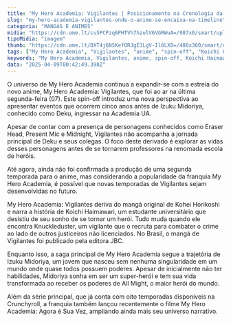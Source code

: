 ```yaml
---
title: "My Hero Academia: Vigilantes | Posicionamento na Cronologia da Série"
slug: "my-hero-academia-vigilantes-onde-o-anime-se-encaixa-na-timeline"
categoria: "MANGÁS E ANIMES"
midia: "https://cdn.ome.lt/cu5PCPzq6PHTVh7hzulV6VGRWuA=/987x0/smart/uploads/conteudo/fotos/Design_sem_nome_-_2025-04-08T213454.779.png"
tipoMidia: "imagem"
thumb: "https://cdn.ome.lt/DXT4j6N5KefORJgE3LgV-Il6LX8=/480x360/smart/extras/conteudos/Design_sem_nome_-_2025-04-08T213454.779.png"
tags: ["My Hero Academia", "Vigilantes", "anime", "spin-off", "Koichi Haimawari", "Crunchyroll", "mangá", "super-heróis"]
keywords: "My Hero Academia, Vigilantes, anime, spin-off, Koichi Haimawari, Crunchyroll, mangá, super-heróis"
data: "2025-04-09T00:42:49.398Z"
---
```


O universo de My Hero Academia continua a expandir-se com a estreia do novo anime, My Hero Academia: Vigilantes, que foi ao ar na última segunda-feira (07). Este spin-off introduz uma nova perspectiva ao apresentar eventos que ocorrem cinco anos antes de Izuku Midoriya, conhecido como Deku, ingressar na Academia UA. 

Apesar de contar com a presença de personagens conhecidos como Eraser Head, Present Mic e Midnight, Vigilantes não acompanha a jornada principal de Deku e seus colegas. O foco deste derivado é explorar as vidas desses personagens antes de se tornarem professores na renomada escola de heróis. 

Até agora, ainda não foi confirmada a produção de uma segunda temporada para o anime, mas considerando a popularidade da franquia My Hero Academia, é possível que novas temporadas de Vigilantes sejam desenvolvidas no futuro. 

My Hero Academia: Vigilantes deriva do mangá original de Kohei Horikoshi e narra a história de Koichi Haimawari, um estudante universitário que desistiu de seu sonho de se tornar um herói. Tudo muda quando ele encontra Knuckleduster, um vigilante que o recruta para combater o crime ao lado de outros justiceiros não licenciados. No Brasil, o mangá de Vigilantes foi publicado pela editora JBC. 

Enquanto isso, a saga principal de My Hero Academia segue a trajetória de Izuku Midoriya, um jovem que nasceu sem nenhuma singularidade em um mundo onde quase todos possuem poderes. Apesar de inicialmente não ter habilidades, Midoriya sonha em ser um super-herói e tem sua vida transformada ao receber os poderes de All Might, o maior herói do mundo. 

Além da série principal, que já conta com oito temporadas disponíveis na Crunchyroll, a franquia também lançou recentemente o filme My Hero Academia: Agora é Sua Vez, ampliando ainda mais seu universo narrativo.
